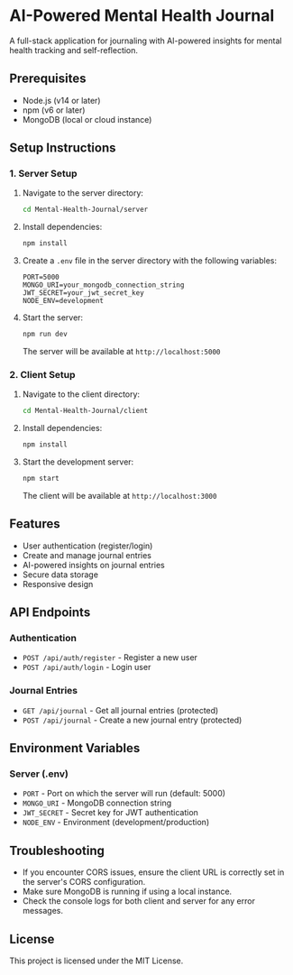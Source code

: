 # AI-Powered Mental Health Journal

A full-stack application for journaling with AI-powered insights for mental health tracking and self-reflection.

## Prerequisites

- Node.js (v14 or later)
- npm (v6 or later)
- MongoDB (local or cloud instance)

## Setup Instructions

### 1. Server Setup

1. Navigate to the server directory:
   ```bash
   cd Mental-Health-Journal/server
   ```

2. Install dependencies:
   ```bash
   npm install
   ```

3. Create a `.env` file in the server directory with the following variables:
   ```
   PORT=5000
   MONGO_URI=your_mongodb_connection_string
   JWT_SECRET=your_jwt_secret_key
   NODE_ENV=development
   ```

4. Start the server:
   ```bash
   npm run dev
   ```
   The server will be available at `http://localhost:5000`

### 2. Client Setup

1. Navigate to the client directory:
   ```bash
   cd Mental-Health-Journal/client
   ```

2. Install dependencies:
   ```bash
   npm install
   ```

3. Start the development server:
   ```bash
   npm start
   ```
   The client will be available at `http://localhost:3000`

## Features

- User authentication (register/login)
- Create and manage journal entries
- AI-powered insights on journal entries
- Secure data storage
- Responsive design

## API Endpoints

### Authentication
- `POST /api/auth/register` - Register a new user
- `POST /api/auth/login` - Login user

### Journal Entries
- `GET /api/journal` - Get all journal entries (protected)
- `POST /api/journal` - Create a new journal entry (protected)

## Environment Variables

### Server (.env)
- `PORT` - Port on which the server will run (default: 5000)
- `MONGO_URI` - MongoDB connection string
- `JWT_SECRET` - Secret key for JWT authentication
- `NODE_ENV` - Environment (development/production)

## Troubleshooting

- If you encounter CORS issues, ensure the client URL is correctly set in the server's CORS configuration.
- Make sure MongoDB is running if using a local instance.
- Check the console logs for both client and server for any error messages.

## License

This project is licensed under the MIT License.